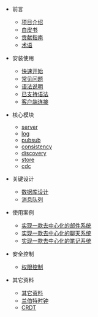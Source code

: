 * 前言

  * [项目介绍](zh-cn/README.md)
  * [白皮书](zh-cn/whitebook.md)
  * [贡献指南](en/CONTRIBUTING.md)
  * [术语](zh-cn/background/term.md)

* 安装使用

  * [快速开始](zh-cn/install/start.md)
  * [常见问题](zh-cn/application/issue.md)
  * [语法说明](zh-cn/application/syntax.md)
  * [已支持语法](zh-cn/application/supported.md)
  * [客户端连接](zh-cn/application/connection_clinets.md)

  
* 核心模块
  * [server](zh-cn/p2pdb-server/introduce.md)
  * [log](zh-cn/p2pdb-log/introduce.md)
  * [pubsub](zh-cn/p2pdb-pubsub/introduce.md)
  * [consistency](zh-cn/p2pdb-consistency/introduce.md)
  * [discovery](zh-cn/p2pdb-discovery/introduce.md)
  * [store](zh-cn/p2pdb-store/introduce.md)
  * [cdc](zh-cn/p2pdb-cdc/introduce.md)

* 关键设计
    * [数据库设计](zh-cn/entity/persistence.md)
    * [消息队列](zh-cn/p2pdb-cdc/queue.md)


* 使用案例
    * [实现一款去中心化的邮件系统](zh-cn/case/email.md)
    * [实现一款去中心化的聊天系统](zh-cn/case/chat.md)
    * [实现一款去中心化的笔记系统](zh-cn/case/note.md)


* 安全控制
  * [权限控制](zh-cn/safety/authority.md)

* 其它资料
  * [其它资料](zh-cn/others.md)
  * [兰伯特时钟](zh-cn/clock/lamportclock.md)
  * [CRDT](zh-cn/clock/CRDT.md)